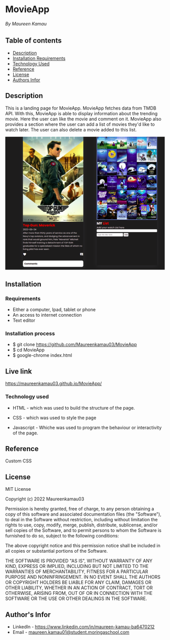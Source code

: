 # MovieApp

###### By Maureen Kamau

## Table of contents

- [Description](#description)
- [Installation Requirements](#Installation)
- [Technology Used](#Technology-used)
- [Reference](#Reference)
- [License](#License)
- [Authors Infor](#Authors-Infor)

## Description

This is a landing page for MovieApp. MovieApp fetches data from TMDB API. With this, MovieApp is able to display information about the trending movie. Here the user can like the movie and comment on it. MovieApp also provides a section where the user can add a list of movies they'd like to watch later. The user can also delete a movie added to this list.

![myimage-alt-tag](./assets/images/Screenshot%20from%202022-09-02%2015-30-07.png)

## Installation

### Requirements

- Either a computer, Ipad, tablet or phone
- An access to internet connection
- Text editor

### Installation process

- $ git clone https://github.com/Maureenkamau03/MovieApp
- $ cd MovieApp
- $ google-chrome index.html

## Live link

https://maureenkamau03.github.io/MovieApp/

### Technology used

- HTML - which was used to build the structure of the page.

- CSS - which was used to style the page
- Javascript - Whiche was used to program the behaviour or interactivity of the page.

## Reference

Custom CSS

## License

MIT License

Copyright (c) 2022 Maureenkamau03

Permission is hereby granted, free of charge, to any person obtaining a copy
of this software and associated documentation files (the "Software"), to deal
in the Software without restriction, including without limitation the rights
to use, copy, modify, merge, publish, distribute, sublicense, and/or sell
copies of the Software, and to permit persons to whom the Software is
furnished to do so, subject to the following conditions:

The above copyright notice and this permission notice shall be included in all
copies or substantial portions of the Software.

THE SOFTWARE IS PROVIDED "AS IS", WITHOUT WARRANTY OF ANY KIND, EXPRESS OR
IMPLIED, INCLUDING BUT NOT LIMITED TO THE WARRANTIES OF MERCHANTABILITY,
FITNESS FOR A PARTICULAR PURPOSE AND NONINFRINGEMENT. IN NO EVENT SHALL THE
AUTHORS OR COPYRIGHT HOLDERS BE LIABLE FOR ANY CLAIM, DAMAGES OR OTHER
LIABILITY, WHETHER IN AN ACTION OF CONTRACT, TORT OR OTHERWISE, ARISING FROM,
OUT OF OR IN CONNECTION WITH THE SOFTWARE OR THE USE OR OTHER DEALINGS IN THE
SOFTWARE.

## Author's Infor

- LinkedIn - https://www.linkedin.com/in/maureen-kamau-ba6470212
- Email - maureen.kamau01@student.moringaschool.com
